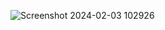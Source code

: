 ![Screenshot 2024-02-03 102926](https://github.com/40654065/km-to-mile-converter/assets/152056569/ce0cf27f-bcae-49ed-9ae0-e538cceec1a0)
